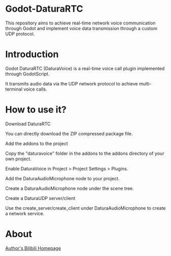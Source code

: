 # Godot-DaturaRTC

This repository aims to achieve real-time network voice communication through Godot and implement voice data transmission through a custom UDP protocol.

# Introduction

Godot DaturaRTC (DaturaVoice) is a real-time voice call plugin implemented through GodotScript.

It transmits audio data via the UDP network protocol to achieve multi-terminal voice calls.

# How to use it?

Download DaturaRTC

You can directly download the ZIP compressed package file.

Add the addons to the project

Copy the "daturavoice" folder in the addons to the addons directory of your own project.

Enable DaturaVoice in Project > Project Settings > Plugins.

Add the DaturaAudioMicrophone node to your project.

Create a DaturaAudioMicrophone node under the scene tree.

Create a DaturaUDP server/client

Use the create_server/create_client under DaturaAudioMicrophone to create a network service.

# About

[Author's Bilibili Homepage](https://space.bilibili.com/481430814)
